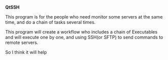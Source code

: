 **QtSSH**

This program is for the people who need monitor some servers at the same time, and do a chain of tasks several times.

This program will create a workflow who includes a chain of Executables and will execute one by one, and using SSH(or SFTP) to send commands to remote servers.

So I think it will help
